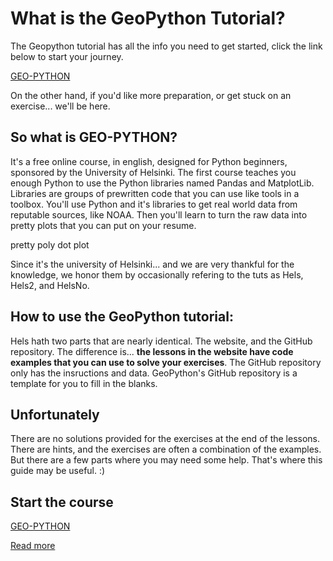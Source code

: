 # What is the GeoPython Tutorial?


The Geopython tutorial has all the info you need to get started, click the link below to start your journey.

[GEO-PYTHON](https://geo-python-site.readthedocs.io/en/latest/)

On the other hand, if you'd like more preparation, or get stuck on an exercise... we'll be here.

## So what is GEO-PYTHON?
It's a free online course, in english, designed for Python beginners, sponsored by the University of Helsinki. The first course teaches you enough Python to use the Python libraries named Pandas and MatplotLib. Libraries are groups of prewritten code that you can use like tools in a toolbox. You'll use Python and it's libraries to get real world data from reputable sources, like NOAA. Then you'll learn to turn the raw data into pretty plots that you can put on your resume.

pretty poly  dot plot

Since it's the university of Helsinki... and we are very thankful for the knowledge, we honor them by occasionally refering to the tuts as Hels, Hels2, and HelsNo.

## How to use the GeoPython tutorial:
Hels hath two parts that are nearly identical. The website, and the GitHub repository. The difference is... **the lessons in the website have code examples that you can use to solve your exercises**. The GitHub repository only has the insructions and data. GeoPython's GitHub repository is a template for you to fill in the blanks.

## Unfortunately 
There are no solutions provided for the exercises at the end of the lessons. There are hints, and the exercises are often a combination of the examples. But there are a few parts where you may need some help. That's where this guide may be useful. :)



## Start the course
[  GEO-PYTHON  ](https://geo-python-site.readthedocs.io/en/latest/)  

[  Read more  ](read_more.md)  








